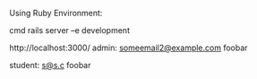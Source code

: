 Using Ruby Environment:

cmd
rails server –e development


http://localhost:3000/
admin:
someemail2@example.com
foobar

student:
s@s.c
foobar
